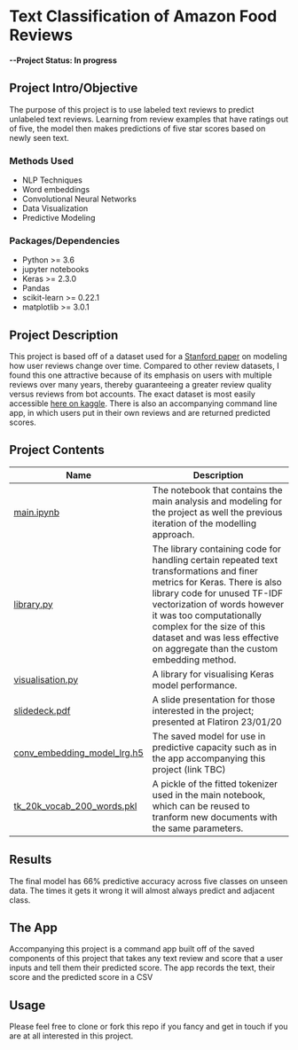# Text Classification of Amazon Food Reviews

#### --Project Status: In progress

## Project Intro/Objective
The purpose of this project is to use labeled text reviews to predict unlabeled text reviews. Learning from review examples that have ratings out of five, the model then makes predictions of five star scores based on newly seen text.

### Methods Used
* NLP Techniques
* Word embeddings
* Convolutional Neural Networks
* Data Visualization
* Predictive Modeling

### Packages/Dependencies
* Python >= 3.6
* jupyter notebooks
* Keras >= 2.3.0
* Pandas 
* scikit-learn >= 0.22.1
* matplotlib >= 3.0.1

## Project Description
This project is based off of a dataset used for a [Stanford paper](https://arxiv.org/abs/1303.4402) on modeling how user reviews change over time. Compared to other review datasets, I found this one attractive because of its emphasis on users with multiple reviews over many years, thereby guaranteeing a greater review quality versus reviews from bot accounts. The exact dataset is most easily accessible [here on kaggle](https://www.kaggle.com/snap/amazon-fine-food-reviews). There is also an accompanying command line app, in which users put in their own reviews and are returned predicted scores.

## Project Contents
|Name     |  Description   | 
|---------|-----------------|
|[main.ipynb](/main.ipynb)| The notebook that contains the main analysis and modeling for the project as well the previous iteration of the modelling approach.|
|[library.py](/library.py) | The library containing code for handling certain repeated text transformations and finer metrics for Keras. There is also library code for unused TF-IDF vectorization of words however it was too computationally complex for the size of this dataset and was less effective on aggregate than the custom embedding method.|
|[visualisation.py](/visualisation.py)| A library for visualising Keras model performance.|
|[slidedeck.pdf](/slidedeck.pdf)| A slide presentation for those interested in the project; presented at Flatiron 23/01/20|
|[conv_embedding_model_lrg.h5](/conv_embedding_model_lrg.h5)| The saved model for use in predictive capacity such as in the app accompanying this project (link TBC)|
|[tk_20k_vocab_200_words.pkl](/tk_20k_vocab_200_words.pkl)| A pickle of the fitted tokenizer used in the main notebook, which can be reused to tranform new documents with the same parameters. |

## Results
The final model has 66% predictive accuracy across five classes on unseen data. The times it gets it wrong it will almost always predict and adjacent class.

## The App
Accompanying this project is a command app built off of the saved components of this project that takes any text review and score that a user inputs and tell them their predicted score. The app records the text, their score and the predicted score in a CSV

## Usage
Please feel free to clone or fork this repo if you fancy and get in touch if you are at all interested in this project.


